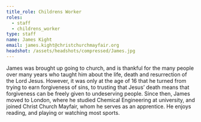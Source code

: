 ```yaml
---
title_role: Childrens Worker
roles:
  - staff
  - childrens_worker
type: staff
name: James Kight
email: james.kight@christchurchmayfair.org
headshot: /assets/headshots/compressed/James.jpg
---
```

James was brought up going to church, and is thankful for the many people over many years who taught him about the life, death and resurrection of the Lord Jesus. However, it was only at the age of 16 that he turned from trying to earn forgiveness of sins, to trusting that Jesus’ death means that forgiveness can be freely given to undeserving people. Since then, James moved to London, where he studied Chemical Engineering at university, and joined Christ Church Mayfair, whom he serves as an apprentice. He enjoys reading, and playing or watching most sports.
